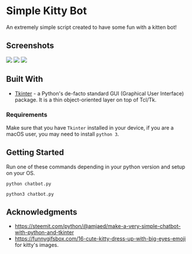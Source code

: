 # Simple Kitty Bot
An extremely simple script created to have some fun with a kitten bot!

## Screenshots

![](https://i.ibb.co/G3R32Yj/Screen-Shot-2019-04-29-at-10-26-41-PM.png)
![](https://i.ibb.co/wKPT9gm/Screen-Shot-2019-04-29-at-10-28-14-PM.png)
![](https://i.ibb.co/MD75m5T/Screen-Shot-2019-04-29-at-10-31-22-PM.png)

## Built With
* [Tkinter](https://wiki.python.org/moin/TkInter) - a Python's de-facto standard GUI (Graphical User Interface) package. It is a thin object-oriented layer on top of Tcl/Tk.


### Requirements
Make sure that you have `Tkinter` installed in your device, if you are a macOS user, you may need to install `python 3`.

## Getting Started

Run one of these commands depending in your python version and setup on your OS.

`python chatbot.py`

`python3 chatbot.py`

## Acknowledgments

* https://steemit.com/python/@amjaed/make-a-very-simple-chatbot-with-python-and-tkinter
* https://funnygifsbox.com/16-cute-kitty-dress-up-with-big-eyes-emoji for kitty's images.

